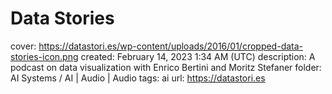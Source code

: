 # Data Stories

cover: https://datastori.es/wp-content/uploads/2016/01/cropped-data-stories-icon.png
created: February 14, 2023 1:34 AM (UTC)
description: A podcast on data visualization with Enrico Bertini and Moritz Stefaner
folder: AI Systems / AI | Audio | Audio
tags: ai
url: https://datastori.es